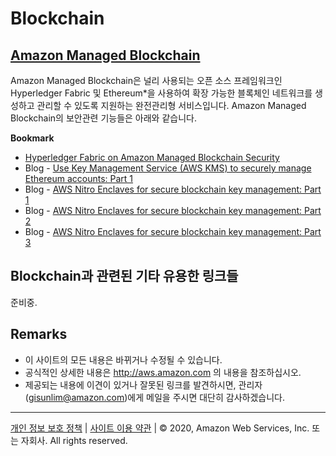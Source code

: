 # Blockchain

## [Amazon Managed Blockchain](https://aws.amazon.com/ko/managed-blockchain/?nc2=h_m1)

Amazon Managed Blockchain은 널리 사용되는 오픈 소스 프레임워크인 Hyperledger Fabric 및 Ethereum*을 사용하여 확장 가능한 블록체인 네트워크를 생성하고 관리할 수 있도록 지원하는 완전관리형 서비스입니다. Amazon Managed Blockchain의 보안관련 기능들은 아래와 같습니다.

**Bookmark**

* [Hyperledger Fabric on Amazon Managed Blockchain Security](https://docs.aws.amazon.com/ko_kr/managed-blockchain/latest/hyperledger-fabric-dev/managed-blockchain-security.html)
* Blog - [Use Key Management Service (AWS KMS) to securely manage Ethereum accounts: Part 1](https://aws.amazon.com/ko/blogs/database/part1-use-aws-kms-to-securely-manage-ethereum-accounts/)
* Blog - [AWS Nitro Enclaves for secure blockchain key management: Part 1](https://aws.amazon.com/blogs/database/part-1-aws-nitro-enclaves-for-secure-blockchain-key-management/)
* Blog - [AWS Nitro Enclaves for secure blockchain key management: Part 2](https://aws.amazon.com/blogs/database/part-2-aws-nitro-enclaves-for-secure-blockchain-key-management/)
* Blog - [AWS Nitro Enclaves for secure blockchain key management: Part 3](https://aws.amazon.com/blogs/database/part-3-aws-nitro-enclaves-for-secure-blockchain-key-management/)

 
## Blockchain과 관련된 기타 유용한 링크들

준비중.


## Remarks

* 이 사이트의 모든 내용은 바뀌거나 수정될 수 있습니다.
* 공식적인 상세한 내용은 http://aws.amazon.com 의 내용을 참조하십시오.
* 제공되는 내용에 이견이 있거나 잘못된 링크를 발견하시면, 관리자(gisunlim@amazon.com)에게 메일을 주시면 대단히 감사하겠습니다.

---

[개인 정보 보호 정책](https://aws.amazon.com/privacy/?nc1=f_pr) | [사이트 이용 약관](https://aws.amazon.com/terms/?nc1=f_pr) | © 2020, Amazon Web Services, Inc. 또는 자회사. All rights reserved. 


<script type="text/javascript" src="http://www.websitegoodies.com/counter.php?id=72613&color=%23183fd8"></script>